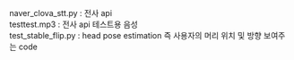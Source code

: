 naver_clova_stt.py : 전사 api   
  testtest.mp3 : 전사 api 테스트용 음성  
test_stable_flip.py : head pose estimation 즉 사용자의 머리 위치 및 방향 보여주는 code  
